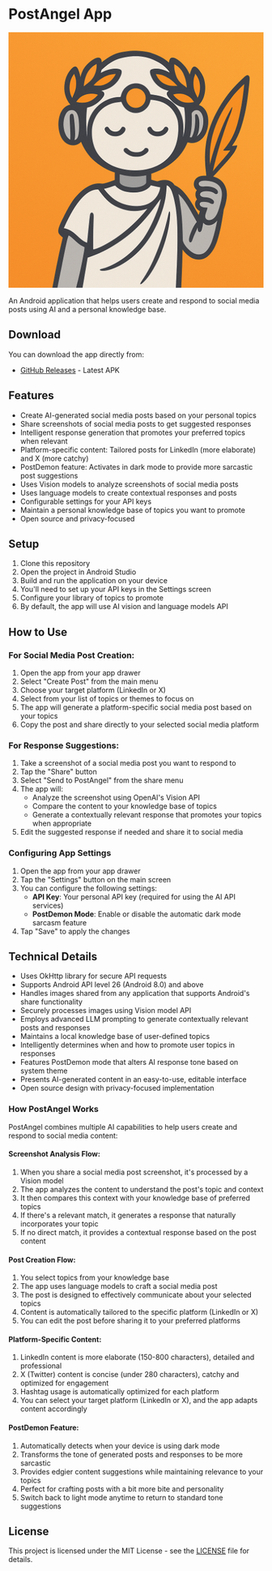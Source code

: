 # PostAngel App

![PostAngel Logo](icon.png)

An Android application that helps users create and respond to social media posts using AI and a personal knowledge base.

## Download

You can download the app directly from:
- [GitHub Releases](https://github.com/Tomer-Barak/PostAngel/releases) - Latest APK

## Features

- Create AI-generated social media posts based on your personal topics
- Share screenshots of social media posts to get suggested responses
- Intelligent response generation that promotes your preferred topics when relevant
- Platform-specific content: Tailored posts for LinkedIn (more elaborate) and X (more catchy)
- PostDemon feature: Activates in dark mode to provide more sarcastic post suggestions
- Uses Vision models to analyze screenshots of social media posts
- Uses language models to create contextual responses and posts
- Configurable settings for your API keys
- Maintain a personal knowledge base of topics you want to promote
- Open source and privacy-focused

## Setup

1. Clone this repository
2. Open the project in Android Studio
3. Build and run the application on your device
4. You'll need to set up your API keys in the Settings screen
5. Configure your library of topics to promote
6. By default, the app will use AI vision and language models API

## How to Use

### For Social Media Post Creation:
1. Open the app from your app drawer
2. Select "Create Post" from the main menu
3. Choose your target platform (LinkedIn or X)
4. Select from your list of topics or themes to focus on
5. The app will generate a platform-specific social media post based on your topics
6. Copy the post and share directly to your selected social media platform

### For Response Suggestions:
1. Take a screenshot of a social media post you want to respond to
2. Tap the "Share" button
3. Select "Send to PostAngel" from the share menu
4. The app will:
   - Analyze the screenshot using OpenAI's Vision API
   - Compare the content to your knowledge base of topics
   - Generate a contextually relevant response that promotes your topics when appropriate
5. Edit the suggested response if needed and share it to social media

### Configuring App Settings

1. Open the app from your app drawer
2. Tap the "Settings" button on the main screen
3. You can configure the following settings:
   - **API Key**: Your personal API key (required for using the AI API services)
   - **PostDemon Mode**: Enable or disable the automatic dark mode sarcasm feature
4. Tap "Save" to apply the changes

## Technical Details

- Uses OkHttp library for secure API requests
- Supports Android API level 26 (Android 8.0) and above
- Handles images shared from any application that supports Android's share functionality
- Securely processes images using Vision model API
- Employs advanced LLM prompting to generate contextually relevant posts and responses
- Maintains a local knowledge base of user-defined topics
- Intelligently determines when and how to promote user topics in responses
- Features PostDemon mode that alters AI response tone based on system theme
- Presents AI-generated content in an easy-to-use, editable interface
- Open source design with privacy-focused implementation


### How PostAngel Works

PostAngel combines multiple AI capabilities to help users create and respond to social media content:

#### Screenshot Analysis Flow:
1. When you share a social media post screenshot, it's processed by a Vision model
2. The app analyzes the content to understand the post's topic and context
3. It then compares this context with your knowledge base of preferred topics
4. If there's a relevant match, it generates a response that naturally incorporates your topic
5. If no direct match, it provides a contextual response based on the post content

#### Post Creation Flow:
1. You select topics from your knowledge base
2. The app uses language models to craft a social media post
3. The post is designed to effectively communicate about your selected topics
4. Content is automatically tailored to the specific platform (LinkedIn or X)
5. You can edit the post before sharing it to your preferred platforms

#### Platform-Specific Content:
1. LinkedIn content is more elaborate (150-800 characters), detailed and professional
2. X (Twitter) content is concise (under 280 characters), catchy and optimized for engagement
3. Hashtag usage is automatically optimized for each platform
4. You can select your target platform (LinkedIn or X), and the app adapts content accordingly

#### PostDemon Feature:
1. Automatically detects when your device is using dark mode
2. Transforms the tone of generated posts and responses to be more sarcastic
3. Provides edgier content suggestions while maintaining relevance to your topics
4. Perfect for crafting posts with a bit more bite and personality
5. Switch back to light mode anytime to return to standard tone suggestions

## License

This project is licensed under the MIT License - see the [LICENSE](LICENSE) file for details.
